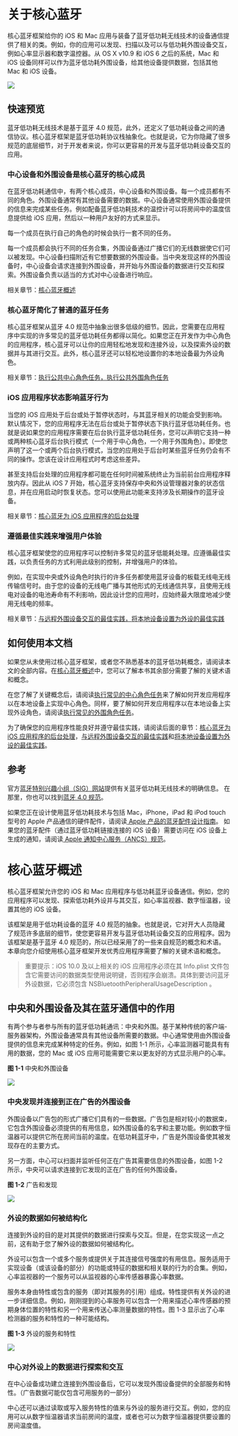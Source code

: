 # 关于核心蓝牙


核心蓝牙框架给你的 iOS 和 Mac 应用与装备了蓝牙低功耗无线技术的设备通信提供了相关的类。例如，你的应用可以发现、扫描以及可以与低功耗外围设备交互，例如心率显示器和数字温控器。从 OS X v10.9 和 iOS 6 之后的系统，Mac 和 iOS 设备同样可以作为蓝牙低功耗外围设备，给其他设备提供数据，包括其他 Mac 和 iOS 设备。

![](https://developer.apple.com/library/content/documentation/NetworkingInternetWeb/Conceptual/CoreBluetooth_concepts/Art/CBTechnologyFramework_2x.png)

## 快速预览


蓝牙低功耗无线技术是基于蓝牙 4.0 规范，此外，还定义了低功耗设备之间的通信协议。核心蓝牙框架是蓝牙低功耗协议栈抽象化。也就是说，它为你隐藏了很多规范的底层细节，对于开发者来说，你可以更容易的开发与蓝牙低功耗设备交互的应用。

### 中心设备和外围设备是核心蓝牙的核心成员

在蓝牙低功耗通信中，有两个核心成员，中心设备和外围设备。每一个成员都有不同的角色。外围设备通常有其他设备需要的数据。中心设备通常使用外围设备提供的信息来完成某些任务。例如配备蓝牙低功耗技术的温控计可以将房间中的温度信息提供给 iOS 应用，然后以一种用户友好的方式来显示。

每一个成员在执行自己的角色的时候会执行一套不同的任务。

每一个成员都会执行不同的任务合集，外围设备通过广播它们的无线数据使它们可以被发现。中心设备扫描附近有它想要数据的外围设备。当中央发现这样的外围设备时，中心设备会请求连接到外围设备，并开始与外围设备的数据进行交互和探索。外围设备负责以适当的方式对中心设备进行响应。

相关章节：[核心蓝牙概述]()


### 核心蓝牙简化了普通的蓝牙任务

核心蓝牙框架从蓝牙 4.0 规范中抽象出很多低级的细节。因此，您需要在应用程序中实现的许多常见的蓝牙低功耗任务都得以简化。如果您正在开发作为中心角色的应用程序，核心蓝牙可以让你的应用轻松地发现和连接外设，以及探索外设的数据并与其进行交互。此外，核心蓝牙还可以轻松地设置你的本地设备最为外设角色。

相关章节：[执行公共中心角色任务，执行公共外围角色任务]()


### iOS 应用程序状态影响蓝牙行为
当您的 iOS 应用处于后台或处于暂停状态时，与其蓝牙相关的功能会受到影响。默认情况下，您的应用程序无法在后台或处于暂停状态下执行蓝牙低功耗任务。也就是说如果您的应用程序需要在后台执行蓝牙低功耗任务，您可以声明它支持一种或两种核心蓝牙后台执行模式（一个用于中心角色，一个用于外围角色）。即使您声明了这一个或两个后台执行模式，当您的应用处于后台时某些蓝牙任务仍会有不同的操作。您该在设计应用程式时考虑这些差异。

甚至支持后台处理的应用程序都可能在任何时间被系统终止为当前前台应用程序释放内存。因此从 iOS 7 开始，核心蓝牙支持保存中央和外设管理器对象的状态信息，并在应用启动时恢复状态。您可以使用此功能来支持涉及长期操作的蓝牙设备。

相关章节：[核心蓝牙为 iOS 应用程序的后台处理]()


### 遵循最佳实践来增强用户体验
核心蓝牙框架使您的应用程序可以控制许多常见的蓝牙低能耗处理。应遵循最佳实践，以负责任务的方式利用此级别的控制，并增强用户的体验。

例如，在实现中央或外设角色时执行的许多任务都使用蓝牙设备的板载无线电无线传输信号时。由于您的设备的无线电广播与其他形式的无线通信共享，且使用无线电对设备的电池寿命有不利影响，因此设计您的应用时，应始终最大限度地减少使用无线电的频率。

相关章节：[与远程外围设备交互的最佳实践，将本地设备设置为外设的最佳实践]()


## 如何使用本文档


如果您从未使用过核心蓝牙框架，或者您不熟悉基本的蓝牙低功耗概念，请阅读本文的全部内容。在[核心蓝牙概述]()中，您可以了解本书其余部分需要了解的关键术语和概念。

在您了解了关键概念后，请阅读[执行常见的中心角色任务]()来了解如何开发应用程序以在本地设备上实现中心角色。同样，要了解如何开发应用程序以在本地设备上实现外设角色，请阅读[执行常见的外围角色任务]()。

为了确保您的应用程序性能良好并遵守最佳实践，请阅读后面的章节：[核心蓝牙为 iOS 应用程序的后台处理]()，[与远程外围设备交互的最佳实践]()和[将本地设备设置为外设的最佳实践]()。


## 参考

官方[蓝牙特别兴趣小组（SIG）网站](https://www.bluetooth.com)提供有关蓝牙低功耗无线技术的明确信息。 在那里，你也可以找到[蓝牙 4.0 规范](https://www.bluetooth.com/specifications/adopted-specifications)。

如果您正在设计使用蓝牙低功耗技术与包括 Mac，iPhone，iPad 和 iPod touch 型号的 Apple 产品通信的硬件配件，请阅读[ Apple 产品的蓝牙配件设计指南](https://developer.apple.com/hardwaredrivers/BluetoothDesignGuidelines.pdf)。 如果您的蓝牙配件（通过蓝牙低功耗链接连接的 iOS 设备）需要访问在 iOS 设备上生成的通知，请阅读[ Apple 通知中心服务（ANCS）规范](https://developer.apple.com/library/content/documentation/CoreBluetooth/Reference/AppleNotificationCenterServiceSpecification/Introduction/Introduction.html#//apple_ref/doc/uid/TP40013460)。



# 核心蓝牙概述


核心蓝牙框架允许您的 iOS 和 Mac 应用程序与低功耗蓝牙设备通信。例如，您的应用程序可以发现、探索低功耗外设并与其交互，如心率监视器、数字恒温器，设置其他的 iOS 设备。

该框架是用于低功耗设备的蓝牙 4.0 规范的抽象。也就是说，它对开大人员隐藏了规范许多底层的细节，使您更容易开发与蓝牙低功耗设备交互的应用程序。因为该框架是基于蓝牙 4.0 规范的，所以已经采用了的一些来自规范的概念和术语。本章向您介绍使用核心蓝牙框架开发优秀应用程序需要了解的关键术语和概念。

>重要提示：iOS 10.0 及以上相关的 iOS 应用程序必须在其 Info.plist 文件包含它需要访问的数据类型使用说明键，否则程序会崩溃。具体到要访问蓝牙外设数据，它必须包含 NSBluetoothPeripheralUsageDescription 。


## 中央和外围设备及其在蓝牙通信中的作用


有两个参与者参与所有的蓝牙低功耗通讯：中央和外围。基于某种传统的客户端-服务器架构，外围设备通常具有其他设备所需要的数据。中心通常使用由外围设备提供的信息来完成某种特定的任务。例如，如图 1-1 所示，心率监测器可能具有有用的数据，您的 Mac 或 iOS 应用可能需要它来以更友好的方式显示用户的心率。

**图 1-1** 中央和外围设备

![](https://developer.apple.com/library/content/documentation/NetworkingInternetWeb/Conceptual/CoreBluetooth_concepts/Art/CBDevices1_2x.png)


### 中央发现并连接到正在广告的外围设备

外围设备以广告包的形式广播它们具有的一些数据。广告包是相对较小的数据束，它包含外围设备必须提供的有用信息，如外围设备的名字和主要功能。例如数字恒温器可以提供它所在房间当前的温度。在低功耗蓝牙中，广告是外围设备使其被发现存在的主要方式。

另一方面，中心可以扫面并监听任何正在广告其需要信息的外围设备，如图 1-2 所示，中央可以请求连接到它发现的正在广告的任何外围设备。

**图 1-2** 广告和发现

![](https://developer.apple.com/library/content/documentation/NetworkingInternetWeb/Conceptual/CoreBluetooth_concepts/Art/AdvertisingAndDiscovery_2x.png)


### 外设的数据如何被结构化

连接到外设的目的是对其提供的数据进行探索与交互。但是，在您实现这一点之前，这有助于您了解外设的数据如何被结构化。

外设可以包含一个或多个服务或提供关于其连接信号强度的有用信息。服务适用于实现设备（或该设备的部分）的功能或特征的数据和相关联的行为的合集。例如，心率监视器的一个服务可以从监视器的心率传感器暴露心率数据。

服务本身由特性或包含的服务（即对其服务的引用）组成。特性提供有关外设的进一步详细信息。例如，刚刚提到的心率服务可以包含一个用来描述心率传感器的预期身体位置的特性和另一个用来传送心率测量数据的特性。图 1-3 显示出了心率检测器的服务和特性的一种可能结构。

**图 1-3** 外设的服务和特性

![](https://developer.apple.com/library/content/documentation/NetworkingInternetWeb/Conceptual/CoreBluetooth_concepts/Art/CBPeripheralData_Example_2x.png)


### 中心对外设上的数据进行探索和交互
在中心设备成功建立连接到外围设备后，它可以发现外围设备提供的全部服务和特性。（广告数据可能仅包含可用服务的一部分）

中心还可以通过读取或写入服务特性的值来与外设的服务进行交互。例如，您的应用可以从数字恒温器请求当前房间的温度，或者也可以为数字恒温器提供要设置的房间温度值。



